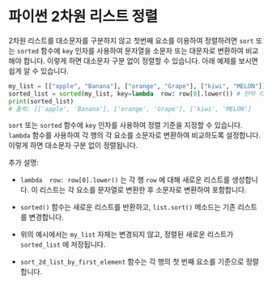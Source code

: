 # 파이썬 2차원 리스트 정렬

2차원 리스트를 대소문자를 구분하지 않고 첫번째 요소를 이용하여 정렬하려면  `sort`  또는  `sorted`  함수에  `key`  인자를 사용하여 문자열을 소문자 또는 대문자로 변환하여 비교해야 합니다. 이렇게 하면 대소문자 구분 없이 정렬할 수 있습니다. 아래 예제를 보시면 쉽게 알 수 있습니다.

```python
my_list = [["apple", "Banana"], ["orange", "Grape"], ["kiwi", "MELON"]]
sorted_list = sorted(my_list, key=lambda  row: row[0].lower()) # 만약 리스트의 각 행의 첫 번째 요소를 기준으로 정렬하려면
print(sorted_list)
# 출력: [['apple', 'Banana'], ['orange', 'Grape'], ['kiwi', 'MELON']
```

`sort`  또는  `sorted`  함수에  `key`  인자를 사용하여 정렬 기준을 지정할 수 있습니다. `lambda`  함수를 사용하여 각 행의 각 요소를 소문자로 변환하여 비교하도록 설정합니다. 이렇게 하면 대소문자 구분 없이 정렬됩니다.

추가 설명:

-   `lambda  row: row[0].lower()`  는 각 행  `row`  에 대해 새로운 리스트를 생성합니다. 이 리스트는 각 요소를 문자열로 변환한 후 소문자로 변환하여 포함합니다.
    
-   `sorted()`  함수는 새로운 리스트를 반환하고,  `list.sort()`  메소드는 기존 리스트를 변경합니다.
    
-   위의 예시에서는  `my_list`  자체는 변경되지 않고, 정렬된 새로운 리스트가  `sorted_list`  에 저장됩니다.
    
-   `sort_2d_list_by_first_element`  함수는 각 행의 첫 번째 요소를 기준으로 정렬합니다.

